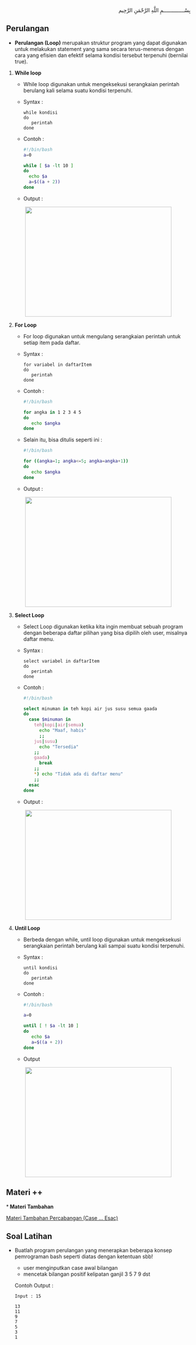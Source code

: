 <p align="right">
بِسْــــــــــــــمِ اللَّهِ الرَّحْمَنِ الرَّحِيم 
</p>

## Perulangan

* <b>Perulangan (Loop)</b> merupakan struktur program yang dapat digunakan untuk melakukan statement yang sama secara terus-menerus dengan cara yang efisien dan efektif selama kondisi tersebut terpenuhi (bernilai true).
1. <b>While loop</b>
    * While loop digunakan untuk mengeksekusi serangkaian perintah berulang kali selama suatu kondisi terpenuhi.
    
    * Syntax :

       ```
       while kondisi
       do
          perintah 
       done
       ```
     * Contoh :

       ```bash
       #!/bin/bash
       a=0

       while [ $a -lt 10 ]
       do
         echo $a
         a=$((a + 2))
       done
       ```  
    
     * Output :
    
<p align="center"><img src="https://i.imgur.com/M4kip2M.jpg" width=400 height=300></p>
   
2. <b>For Loop</b>
   * For loop digunakan untuk mengulang serangkaian perintah untuk setiap item pada daftar.

   *  Syntax :

      ```
      for variabel in daftarItem
      do
         perintah 
      done
      ```
   *  Contoh :

      ```bash
      #!/bin/bash

      for angka in 1 2 3 4 5
      do
         echo $angka
      done
      ```
   *  Selain itu, bisa ditulis seperti ini :

      ```bash
      #!/bin/bash

      for ((angka=1; angka<=5; angka=angka+1))
      do
         echo $angka
      done
      ```
   *  Output :
   
<p align="center"><img src="https://i.imgur.com/kCIjxy1.jpg" width=400 height=300></p>
   
3. <b>Select Loop</b> 
      * Select Loop digunakan ketika kita ingin membuat sebuah program dengan beberapa daftar pilihan yang bisa dipilih oleh user, misalnya daftar menu.

      * Syntax :

         ```
         select variabel in daftarItem
         do
            perintah
         done
         ```

      * Contoh :

         ```bash
         #!/bin/bash

         select minuman in teh kopi air jus susu semua gaada
         do
           case $minuman in
             teh|kopi|air|semua) 
               echo "Maaf, habis"
               ;;
             jus|susu)
               echo "Tersedia"
             ;;
             gaada) 
               break 
             ;;
             *) echo "Tidak ada di daftar menu" 
             ;;
           esac
         done
         ```
         
      * Output :
      
<p align="center"><img src="https://i.imgur.com/4HQHLMZ.jpg" width=400 height=300></p>

4. <b>Until Loop</b> 
      * Berbeda dengan while, until loop digunakan untuk mengeksekusi serangkaian perintah berulang kali sampai suatu kondisi terpenuhi.

      * Syntax :

         ```
         until kondisi
         do
            perintah
         done
         ```

      * Contoh :
          
         ```bash
         #!/bin/bash

         a=0

         until [ ! $a -lt 10 ]
         do
            echo $a
            a=$((a + 2))
         done
         ```
         
      * Output
      
<p align="center"><img src="https://i.imgur.com/kHjZLfj.jpg" width=400 height=300></p>

## Materi ++
*<b> Materi Tambahan </b>
<p><a href="https://github.com/Rakhid16/Praktikum-Sistem-Operasi/tree/master/Modul%202%20-%20Shell%20Programming%201"> Materi Tambahan Percabangan (Case ... Esac) </a></p>

## Soal Latihan
* Buatlah program perulangan yang menerapkan beberapa konsep pemrograman bash seperti diatas dengan ketentuan sbb!
   -  user menginputkan case awal bilangan
   -  mencetak bilangan positif kelipatan ganjil 3 5 7 9 dst
   
   Contoh Output :
   
   ```
   Input : 15
   
   13
   11
   9
   7
   5
   3
   1
   ```
